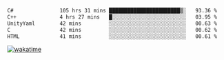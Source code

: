 <!--START_SECTION:waka-->

```txt
C#               105 hrs 31 mins ███████████████████████▒░   93.36 %
C++              4 hrs 27 mins   █░░░░░░░░░░░░░░░░░░░░░░░░   03.95 %
UnityYaml        42 mins         ░░░░░░░░░░░░░░░░░░░░░░░░░   00.63 %
C                42 mins         ░░░░░░░░░░░░░░░░░░░░░░░░░   00.62 %
HTML             41 mins         ░░░░░░░░░░░░░░░░░░░░░░░░░   00.61 %
```

<!--END_SECTION:waka-->
[![wakatime](https://wakatime.com/badge/user/6c2f442e-41b4-42e3-bc06-d5d8203ad1da.svg)](https://wakatime.com/@6c2f442e-41b4-42e3-bc06-d5d8203ad1da)
